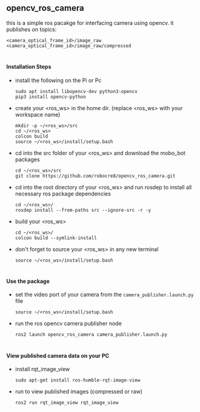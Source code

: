 ## opencv_ros_camera
this is a simple ros pacakge for interfacing camera using opencv.
it publishes on topics:

````
<camera_optical_frame_id>/image_raw
<camera_optical_frame_id>/image_raw/compressed
```` 

#

#### Installation Steps
- install the following on the Pi or Pc
  ```shell
  sudo apt install libopencv-dev python3-opencv
  pip3 install opencv-python
  ```

- create your <ros_ws> in the home dir. (replace <ros_ws> with your workspace name)
  ```shell
  mkdir -p ~/<ros_ws>/src
  cd ~/<ros_ws>
  colcon build
  source ~/<ros_ws>/install/setup.bash
  ```

- cd into the src folder of your <ros_ws> and download the mobo_bot packages
  ```shell
  cd ~/<ros_ws>/src
  git clone https://github.com/robocre8/opencv_ros_camera.git
  ```

- cd into the root directory of your <ros_ws> and run rosdep to install all necessary ros  package dependencies
  ```shell
  cd ~/<ros_ws>/
  rosdep install --from-paths src --ignore-src -r -y
  ```

- build your <ros_ws>
  ```shell
  cd ~/<ros_ws>/
  colcon build --symlink-install
  ```

- don't forget to source your <ros_ws> in any new terminal
  ```shell
  source ~/<ros_ws>/install/setup.bash
  ```

#

#### Use the package

- set the video port of your camera from the `camera_publisher.launch.py` file
  ```shell
  source ~/<ros_ws>/install/setup.bash
  ```

- run the ros opencv camera publisher node
  ```shell
  ros2 launch opencv_ros_camera camera_publisher.launch.py
  ```

#

#### View published camera data on your PC
- install rqt_image_view
  ```shell
  sudo apt-get install ros-humble-rqt-image-view
  ```
  
- run to view published images (compressed or raw)
  ```shell
  ros2 run rqt_image_view rqt_image_view
  ```